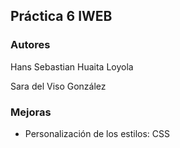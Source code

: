 
## Práctica 6 IWEB

### Autores

Hans Sebastian Huaita Loyola

Sara del Viso González

### Mejoras

- Personalización de los estilos: CSS


